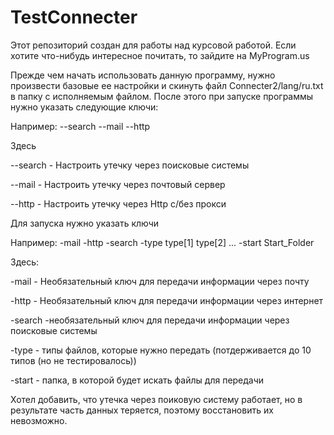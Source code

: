 # TestConnecter
Этот репозиторий создан для работы над курсовой работой. Если хотите что-нибудь интересное почитать, то зайдите на MyProgram.us

Прежде чем начать использовать данную программу, нужно произвести базовые ее настройки и скинуть файл Connecter2/lang/ru.txt в папку с исполняемым файлом. После этого при запуске программы нужно указать следующие ключи:

Например: --search --mail --http

Здесь 

--search - Настроить утечку через поисковые системы

--mail - Настроить утечку через почтовый сервер

--http - Настроить утечку через Http с/без прокси


Для запуска нужно указать ключи

Например: -mail -http -search -type type[1] type[2] ... -start Start_Folder

Здесь:

-mail - Необязательный ключ для передачи информации через почту

-http - Необязательный ключ для передачи информации через интернет

-search -необязательный ключ для передачи информации через поисковые системы

-type - типы файлов, которые нужно передать (потдерживается до 10 типов (но не тестировалось))

-start - папка, в которой будет искать файлы для передачи

Хотел добавить, что утечка через поиковую систему работает, но в результате часть данных теряется, поэтому восстановить их невозможно.
